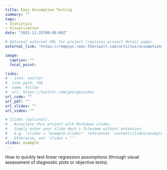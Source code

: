 ```yaml
---
title: Easy Assumption Testing
summary: ""
tags:
- Statistics
- Visualization
date: "2015-12-25T00:00:00Z"

# Optional external URL for project (replaces project detail page).
external_link: "https://rempsyc.remi-theriault.com/articles/assumptions"

image:
  caption: ""
  focal_point:

links:
# - icon: twitter
#  icon_pack: fab
#  name: Follow
#  url: https://twitter.com/georgecushen
url_code: ""
url_pdf: ""
url_slides: ""
url_video: ""

# Slides (optional).
#   Associate this project with Markdown slides.
#   Simply enter your slide deck's filename without extension.
#   E.g. `slides = "example-slides"` references `content/slides/example-slides.md`.
#   Otherwise, set `slides = ""`.
slides: example
---
```


How to quickly test linear regression assumptions (through visual assessment of diagnostic plots or objective tests).
